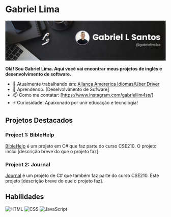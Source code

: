 # Gabriel Lima
![Profile Banner](https://github.com/GLima2021/GLima2021/blob/main/Black%20Minimal%20Motivation%20Quote%20LinkedIn%20Banner.png)

**Olá! Sou Gabriel Lima. Aqui você vai encontrar meus projetos de inglês e desenvolvimento de software.**

- 🔭 Atualmente trabalhando em: [Aliança Amererica Idiomas/Uber Driver](#)
- 🌱 Aprendendo: [Deselvolvimento de Sofware]
- 📫 Como me contatar: [https://www.instagram.com/gabriellim4ss/]
- ⚡ Curiosidade: Apaixonado por unir educação e tecnologia!

## Projetos Destacados

### Project 1: BibleHelp
[BibleHelp](https://github.com/GLima2021/CSE210-CSharp/blob/main/BibleHelp/Program.cs) é um projeto em C# que faz parte do curso CSE210. O projeto inclui [descrição breve do que o projeto faz].

### Project 2: Journal
[Journal](https://github.com/GLima2021/CSE210-CSharp/blob/main/Journal/Program.cs) é um projeto de C# que também faz parte do curso CSE210. Este projeto [descrição breve do que o projeto faz].

## Habilidades
![HTML](https://via.placeholder.com/20/0000FF/808080?text=HTML) ![CSS](https://via.placeholder.com/20/0000FF/808080?text=CSS) ![JavaScript](https://via.placeholder.com/20/0000FF/808080?text=JS)
